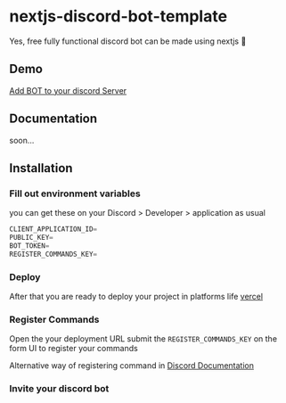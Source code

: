 # nextjs-discord-bot-template

Yes, free fully functional discord bot can be made using nextjs 🤯

## Demo

[Add BOT to your discord Server](https://discord.com/api/oauth2/authorize?client_id=1060978886378266736&permissions=277025445888&scope=bot%20applications.commands)

## Documentation

soon...

## Installation

### Fill out environment variables

you can get these on your Discord > Developer > application as usual

```js
CLIENT_APPLICATION_ID=
PUBLIC_KEY=
BOT_TOKEN=
REGISTER_COMMANDS_KEY=
```


### Deploy
After that you are ready to deploy your project in platforms life [vercel](https://vercel.com/)


### Register Commands
Open the your deployment URL submit the `REGISTER_COMMANDS_KEY` on the form UI to register your commands

Alternative way of registering command in
[Discord Documentation](https://discord.com/developers/docs/interactions/application-commands#endpoints)


### Invite your discord bot 



